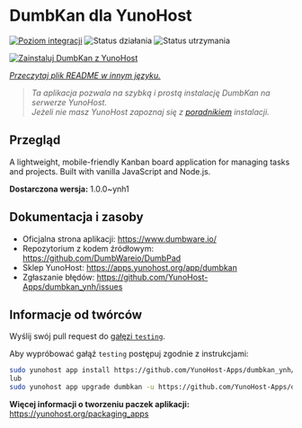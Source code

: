 <!--
To README zostało automatycznie wygenerowane przez <https://github.com/YunoHost/apps/tree/master/tools/readme_generator>
Nie powinno być ono edytowane ręcznie.
-->

# DumbKan dla YunoHost

[![Poziom integracji](https://apps.yunohost.org/badge/integration/dumbkan)](https://ci-apps.yunohost.org/ci/apps/dumbkan/)
![Status działania](https://apps.yunohost.org/badge/state/dumbkan)
![Status utrzymania](https://apps.yunohost.org/badge/maintained/dumbkan)

[![Zainstaluj DumbKan z YunoHost](https://install-app.yunohost.org/install-with-yunohost.svg)](https://install-app.yunohost.org/?app=dumbkan)

*[Przeczytaj plik README w innym języku.](./ALL_README.md)*

> *Ta aplikacja pozwala na szybką i prostą instalację DumbKan na serwerze YunoHost.*  
> *Jeżeli nie masz YunoHost zapoznaj się z [poradnikiem](https://yunohost.org/install) instalacji.*

## Przegląd

A lightweight, mobile-friendly Kanban board application for managing tasks and projects. Built with vanilla JavaScript and Node.js.


**Dostarczona wersja:** 1.0.0~ynh1
## Dokumentacja i zasoby

- Oficjalna strona aplikacji: <https://www.dumbware.io/>
- Repozytorium z kodem źródłowym: <https://github.com/DumbWareio/DumbPad>
- Sklep YunoHost: <https://apps.yunohost.org/app/dumbkan>
- Zgłaszanie błędów: <https://github.com/YunoHost-Apps/dumbkan_ynh/issues>

## Informacje od twórców

Wyślij swój pull request do [gałęzi `testing`](https://github.com/YunoHost-Apps/dumbkan_ynh/tree/testing).

Aby wypróbować gałąź `testing` postępuj zgodnie z instrukcjami:

```bash
sudo yunohost app install https://github.com/YunoHost-Apps/dumbkan_ynh/tree/testing --debug
lub
sudo yunohost app upgrade dumbkan -u https://github.com/YunoHost-Apps/dumbkan_ynh/tree/testing --debug
```

**Więcej informacji o tworzeniu paczek aplikacji:** <https://yunohost.org/packaging_apps>
